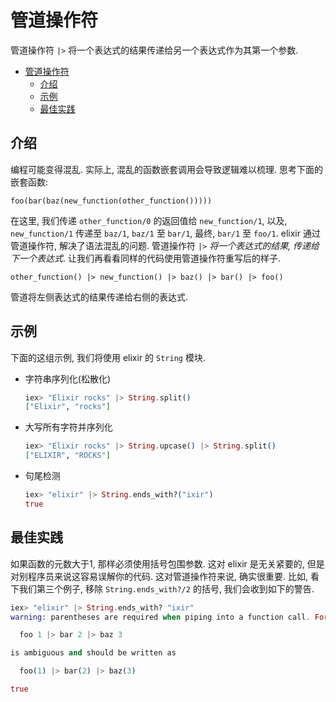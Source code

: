# 管道操作符
管道操作符 `|>` 将一个表达式的结果传递给另一个表达式作为其第一个参数.

<!-- TOC -->

- [管道操作符](#%E7%AE%A1%E9%81%93%E6%93%8D%E4%BD%9C%E7%AC%A6)
    - [介绍](#%E4%BB%8B%E7%BB%8D)
    - [示例](#%E7%A4%BA%E4%BE%8B)
    - [最佳实践](#%E6%9C%80%E4%BD%B3%E5%AE%9E%E8%B7%B5)

<!-- /TOC -->

## 介绍
编程可能变得混乱. 实际上, 混乱的函数嵌套调用会导致逻辑难以梳理. 思考下面的嵌套函数:
```shell
foo(bar(baz(new_function(other_function()))))
```

在这里, 我们传递 `other_function/0` 的返回值给 `new_function/1`, 以及, `new_function/1` 传递至 `baz/1`, `baz/1` 至 `bar/1`, 最终, `bar/1` 至 `foo/1`. elixir 通过管道操作符, 解决了语法混乱的问题. 管道操作符 `|>` _将一个表达式的结果, 传递给下一个表达式_. 让我们再看看同样的代码使用管道操作符重写后的样子.
```shell
other_function() |> new_function() |> baz() |> bar() |> foo()
```
管道将左侧表达式的结果传递给右侧的表达式.

## 示例
下面的这组示例, 我们将使用 elixir 的 `String` 模块.

* 字符串序列化(松散化)
    ```elixir
    iex> "Elixir rocks" |> String.split()
    ["Elixir", "rocks"]
    ```

* 大写所有字符并序列化
    ```elixir
    iex> "Elixir rocks" |> String.upcase() |> String.split()
    ["ELIXIR", "ROCKS"]
    ```
* 句尾检测
    ```elixir
    iex> "elixir" |> String.ends_with?("ixir")
    true
    ```

## 最佳实践

如果函数的元数大于1, 那样必须使用括号包围参数. 这对 elixir 是无关紧要的, 但是对别程序员来说这容易误解你的代码. 这对管道操作符来说, 确实很重要. 比如, 看下我们第三个例子, 移除 `String.ends_with?/2` 的括号, 我们会收到如下的警告.
```elixir
iex> "elixir" |> String.ends_with? "ixir"
warning: parentheses are required when piping into a function call. For example:

  foo 1 |> bar 2 |> baz 3

is ambiguous and should be written as

  foo(1) |> bar(2) |> baz(3)

true
```